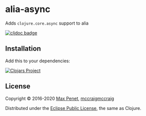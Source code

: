 # alia-async

Adds `clojure.core.async` support to alia

[![cljdoc badge](https://cljdoc.xyz/badge/cc.qbits/alia-async)](https://cljdoc.xyz/d/cc.qbits/alia-async/CURRENT)

## Installation

Add this to your dependencies:

[![Clojars Project](https://img.shields.io/clojars/v/cc.qbits/alia-async.svg)](https://clojars.org/cc.qbits/alia-async)

## License

Copyright © 2016-2020 [Max Penet](http://twitter.com/mpenet), [mccraigmccraig](https://github.com/mccraigmccraig)

Distributed under the
[Eclipse Public License](http://www.eclipse.org/legal/epl-v10.html),
the same as Clojure.
